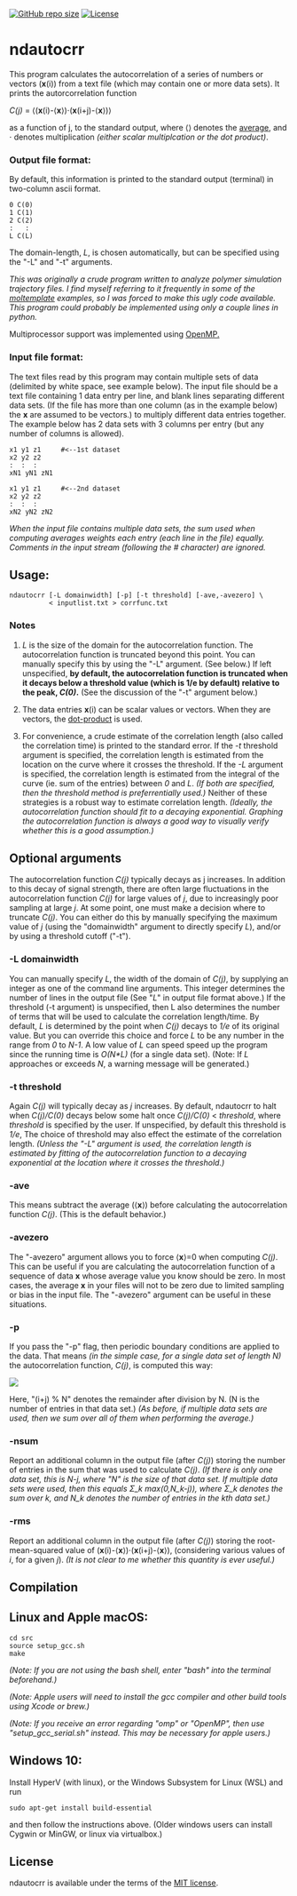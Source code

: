 [![GitHub repo size](https://img.shields.io/github/repo-size/jewettaij/ndautocrr)]()
[![License](https://img.shields.io/badge/License-MIT-green.svg)]()



ndautocrr
===========

This program calculates the autocorrelation of
a series of numbers or vectors (**x**(i)) from a text file
(which may contain one or more data sets).
It prints the autorcorrelation function

*C(j)* = ⟨(**x**(i)-⟨**x**⟩)⋅(**x**(i+j)-⟨**x**⟩)⟩

as a function of j, to the standard output, where ⟨⟩ denotes the
[average](https://en.wikipedia.org/wiki/Average#Arithmetic_mean),
and ⋅ denotes multiplication *(either scalar multiplcation or the dot product)*.




### Output file format:
By default, this information is printed to the standard output (terminal)
in two-column ascii format.

```
0 C(0)
1 C(1)
2 C(2)
:   :
L C(L)
```
The domain-length, *L*, is chosen automatically, but can be specified
using the "-L" and "-t" arguments.

*This was originally a crude program written to analyze polymer simulation
trajectory files.  I find myself referring to it frequently in some of the
[moltemplate](https://github.com/jewettaij/moltemplate)
examples, so I was forced to make this ugly code available.*
*This program could probably be implemented
using only a couple lines in python.*

Multiprocessor support was implemented using
[OpenMP.](https://en.wikipedia.org/wiki/OpenMP)


### Input file format:

The text files read by this program may contain multiple sets of data
(delimited by white space, see example below).
The input file should be a text file containing 1 data entry per line,
and blank lines separating different data sets.
(If the file has more than one column (as in the example below)
the **x** are assumed to be vectors.)
to multiply different data entries together.
The example below has 2 data sets with 3 columns per entry
(but any number of columns is allowed).
```
x1 y1 z1     #<--1st dataset
x2 y2 z2
:  :  :
xN1 yN1 zN1

x1 y1 z1     #<--2nd dataset
x2 y2 z2
:  :  :
xN2 yN2 zN2
```
*When the input file contains multiple data sets, the sum used when computing averages weights each entry (each line in the file) equally.*
*Comments in the input stream (following the \# character) are ignored.*

## Usage:

```
ndautocrr [-L domainwidth] [-p] [-t threshold] [-ave,-avezero] \
          < inputlist.txt > corrfunc.txt
```


### Notes


1. *L* is the size of the domain for the autocorrelation function.
The autocorrelation function is truncated beyond this point.
You can manually specify this by using the "-L" argument.  (See below.)
If left unspecified, **by default, the autocorrelation function is truncated
when it decays below a threshold value (which is 1/e by default)
relative to the peak, *C(0)*.**
(See the discussion of the "-t" argument below.)

2. The data entries **x**(i) can be scalar values or vectors.
When they are vectors, the
[dot-product](https://en.wikipedia.org/wiki/Dot_product)
is used.

3. For convenience, a crude estimate of the correlation length
(also called the correlation time) is printed to the standard error.
If the *-t* threshold argument is specified, the correlation length is
estimated from the location on the curve where it crosses the threshold.
If the *-L* argument is specified, the correlation length is estimated
from the integral of the curve (ie. sum of the entries) between *0* and *L*.
*(If both are specified, then the threshold method is preferrentially used.)*
Neither of these strategies is a robust way to estimate correlation length.
*(Ideally, the autocorrelation function should fit to a decaying exponential.
Graphing the autocorrelation function is always a good way to visually verify
whether this is a good assumption.)*


## Optional arguments

The autocorrelation function *C(j)* typically decays as j increases.
In addition to this decay of signal strength, there are often
large fluctuations in the autocorrelation function *C(j)* for large
values of *j*, due to increasingly poor sampling at large *j*.
At some point, one must make a decision where to truncate *C(j)*.
You can either do this by manually specifying the maximum value
of *j* (using the "domainwidth" argument to directly specify *L*),
and/or by using a threshold cutoff ("-t").


### -L domainwidth

You can manually specify *L*, the width of the domain of *C(j)*,
by supplying an integer as one of the command line arguments.
This integer determines the number of lines in the output file
(See "*L*" in output file format above.)
If the threshold (-t argument) is unspecified, then
L also determines the number of terms that will be used
to calculate the correlation length/time.
By default, *L* is determined by the point when *C(j)*
decays to *1/e* of its original value.
But you can override this choice and force *L* 
to be any number in the range from *0* to *N-1*.
A low value of *L* can speed speed up the program 
since the running time is *O(N\*L)* (for a single data set).
(Note: If *L* approaches or exceeds *N*, a warning message will be generated.)


### -t threshold

Again *C(j)* will typically decay as *j* increases.
By default, ndautocrr to halt when *C(j)/C(0)* decays below some
halt once *C(j)/C(0)* < *threshold*, where *threshold* is specified by the user.
If unspecified, by default this threshold is *1/e*,
The choice of threshold may also effect the estimate of the correlation length.
*(Unless the "-L" argument is used, the correlation length is estimated
by fitting of the autocorrelation function to a decaying exponential
at the location where it crosses the threshold.)*


### -ave

This means subtract the average (⟨**x**⟩) before calculating the
autocorrelation function *C(j)*.  (This is the default behavior.)


### -avezero

The "-avezero" argument allows you to force ⟨**x**⟩=0 when computing *C(j)*.
This can be useful if you are calculating the autocorrelation function
of a sequence of data **x** whose average value you know should be zero.
In most cases, the average **x** in your files will not to be
zero due to limited sampling or bias in the input file.
The "-avezero" argument can be useful in these situations.


### -p

If you pass the "-p" flag, then periodic boundary conditions
are applied to the data.
That means *(in the simple case, for a single data set of length N)*
the autocorrelation function, *C(j)*, is computed this way:

<img src="http://latex.codecogs.com/gif.latex?\large&space;C(j)=\frac{1}{N}\sum_{i=1}^{N}(\mathbf{x}(i)-\langle \mathbf{x}\rangle)\cdot(\mathbf{x}((i+j)\%N)-\langle \mathbf{x}\rangle)"/>

Here, "(i+j) % N" denotes the remainder after division by N.
(N is the number of entries in that data set.)
*(As before, if multiple data sets are used, 
then we sum over all of them when performing the average.)*


### -nsum
Report an additional column in the output file (after *C(j)*)
storing the number of entries in the sum that was used to calculate *C(j)*.
*(If there is only one data set, this is N-j, where "N" is the size of that
data set.  If multiple data sets were used, then this equals
Σ_k max(0,N_k-j)), where Σ_k denotes the sum over k, and
N_k denotes the number of entries in the kth data set.)*


### -rms
Report an additional column in the output file (after *C(j)*) storing the
root-mean-squared value of (**x**(i)-⟨**x**⟩)⋅(**x**(i+j)-⟨**x**⟩),
(considering various values of *i*, for a given *j*).
*(It is not clear to me whether this quantity is ever useful.)*


## Compilation

## Linux and Apple macOS:

```
cd src
source setup_gcc.sh
make
```

*(Note:  If you are not using the bash shell,
enter "bash" into the terminal beforehand.)*

*(Note: Apple users will need to install the gcc compiler
and other build tools using Xcode or brew.)*

*(Note: If you receive an error regarding "omp" or "OpenMP", then use
"setup_gcc_serial.sh" instead.  This may be necessary for apple users.)*

## Windows 10:

Install HyperV (with linux), or the Windows Subsystem for Linux (WSL) and run

```
sudo apt-get install build-essential
```

and then follow the instructions above.
(Older windows users can install Cygwin or MinGW, or linux via virtualbox.)

## License

ndautocrr is available under the terms of the [MIT license](LICENSE.md).
